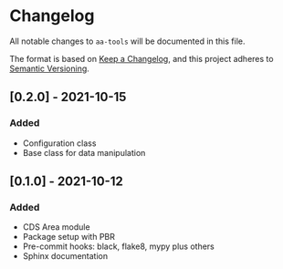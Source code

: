 # Changelog

All notable changes to `aa-tools` will be documented in this file.

The format is based on
[Keep a Changelog](https://keepachangelog.com/en/1.0.0/),
and this project adheres to
[Semantic Versioning](https://semver.org/spec/v2.0.0.html).

## [0.2.0] - 2021-10-15

### Added

- Configuration class
- Base class for data manipulation

## [0.1.0] - 2021-10-12

<!-- markdownlint-disable MD024 -->
### Added

- CDS Area module
- Package setup with PBR
- Pre-commit hooks: black, flake8, mypy plus others
- Sphinx documentation
